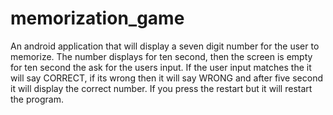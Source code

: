 # memorization_game
An android application that will display a seven digit number for the user to memorize. The number displays for ten second, then the screen is empty for ten second the ask for the users input. If the user input matches the it will say CORRECT, if its wrong then it will say WRONG and after five second it will display the correct number. If you press the restart but it will restart the program.
